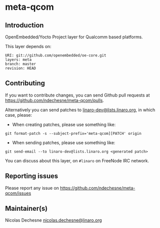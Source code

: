 # meta-qcom

## Introduction

OpenEmbedded/Yocto Project layer for Qualcomm based platforms.

This layer depends on:

```
URI: git://github.com/openembedded/oe-core.git
layers: meta
branch: master
revision: HEAD
```

## Contributing

If you want to contribute changes, you can send Github pull requests at
https://github.com/ndechesne/meta-qcom/pulls.

Alternatively you can send patches to linaro-dev@lists.linaro.org, in which
case, please: 

* When creating patches, please use something like:

`git format-patch -s --subject-prefix='meta-qcom][PATCH' origin`

* When sending patches, please use something like:

`git send-email --to linaro-dev@lists.linaro.org <generated patch>`

You can discuss about this layer, on `#linaro` on FreeNode IRC network.

## Reporting issues

Please report any issue on https://github.com/ndechesne/meta-qcom/issues

## Maintainer(s)

Nicolas Dechesne <nicolas.dechesne@linaro.org>
